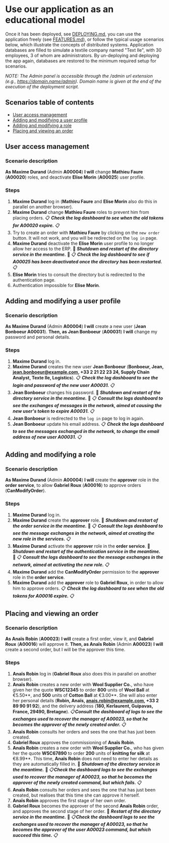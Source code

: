 # Use our application as an educational model

Once it has been deployed, see [DEPLOYING.md](DEPLOYING.md), you can use the application freely 
(see [FEATURES.md](FEATURES.md)), 
or follow the typical usage scenarios below, which illustrate the concepts of distributed systems.
Application databases are filled to simulate a textile company named "Text Ile", with 30 employees, 
3 of whom are administrators.
By un-deploying and deploying the app again, 
databases are restored to the minimum required setup for scenarios.

_NOTE: The Admin panel is accessible through the /admin url extension (e.g., https://domain.name/admin).
Domain name is given at the end of the execution of the deployment script._

## Scenarios table of contents

- [User access management](#user-access-management)
- [Adding and modifying a user profile](#adding-and-modifying-a-user-profile)
- [Adding and modifying a role](#adding-and-modifying-a-role)
- [Placing and viewing an order](#placing-and-viewing-an-order)

## User access management

### Scenario description

**As Maxime Durand** (Admin **A00004**) **I will** change **Mathieu Faure** (**A00020**) roles, 
and deactivate **Elise Morin** (**A00025**) user profile.

### Steps

1. **Maxime Durand** log in (**Mathieu Faure** and **Elise Morin** also do this in parallel on another browser).
2. **Maxime Durand** change **Mathieu Faure** roles to prevent him from placing orders.
   📋 ***Check the log dashboard to see when the old tokens for A00020 expire.*** 📋
3. Try to create an order with **Mathieu Faure** by clicking on the `new order` button. 
   It will not work, and you will be redirected on the `log in` page.
4. **Maxime Durand** deactivate the **Elise Morin** user profile to no longer allow her access to the ERP.
   🐳 ***Shutdown and restart of the directory service in the meantime.*** 🐳
   📋 ***Check the log dashboard to see if A00025 has been deactivated once the directory has been restarted.*** 📋
5. **Elise Morin** tries to consult the directory but is redirected to the authentication page.
6. Authentication impossible for **Elise Morin**.

## Adding and modifying a user profile

### Scenario description

**As Maxime Durand** (Admin **A00004**) **I will** create a new user (**Jean Bonboeur A00031**).
**Then, as Jean Bonboeur** (**A00031**) **I will** change my password and personal details.

### Steps

1. **Maxime Durand** log in.
2. **Maxime Durand** creates the new user **Jean Bonboeur** (**Bonboeur, Jean, jean.bonboeur@example.com, 
   +33 2 21 22 23 24, Supply Chain Analyst, Texte Ile, Logistics**).
   📋 ***Check the log dashboard to see the login and password of the new user A00031.*** 📋
3. **Jean Bonboeur** changes his password.
   🐳 ***Shutdown and restart of the directory service in the meantime.*** 🐳
   📋 ***Consult the logs dashboard to see the exchanges of messages in the network, 
   aimed at causing the new user's token to expire A00031.*** 📋
4. **Jean Bonboeur** is redirected to the `log in` page to log in again.
5. **Jean Bonboeur** update his email address.
   📋 ***Check the logs dashboard to see the messages exchanged in the network, 
   to change the email address of new user A00031.*** 📋

## Adding and modifying a role

### Scenario description

**As Maxime Durand** (Admin **A00004**) **I will** create the **approver** role in the **order service**,
to allow **Gabriel Roux** (**A00016**) to approve orders (**CanModifyOrder**).

### Steps

1. **Maxime Durand** log in.
2. **Maxime Durand** create the **approver** role.
   🐳 ***Shutdown and restart of the order service in the meantime.*** 🐳
   📋 ***Consult the logs dashboard to see the message exchanges in the network, 
   aimed at creating the new role in the services.*** 📋
3. **Maxime Durand** activate the **approver** role in the **order service**.
   🐳 ***Shutdown and restart of the authentication service in the meantime.*** 🐳
   📋 ***Consult the logs dashboard to see the message exchanges in the network,
   aimed at activating the new role.***  📋
4. **Maxime Durand** add the **CanModifyOrder** permission to the **approver** role in the **order service**.
5. **Maxime Durand** add the **approver** role to **Gabriel Roux**, in order to allow him to approve orders.
   📋 ***Check the log dashboard to see when the old tokens for A00016 expire.*** 📋

## Placing and viewing an order

### Scenario description

**As Anaïs Robin** (**A00023**) **I will** create a first order, view it, 
and **Gabriel Roux** (**A00016**) will approve it.
**Then, as Anaïs Robin** (Admin **A00023**) **I will** create a second order, but I will be the approver this time.

### Steps

1. **Anaïs Robin** log in (**Gabriel Roux** also does this in parallel on another browser).
2. **Anaïs Robin** creates a new order with **Wool Supplier Co.**,
   who have given her the quote **WSC12345** to order **800** units of **Wool Ball** at €5.50**, 
   and **500** units of **Cotton Ball** at €3.00**. 
   She will also enter her personal details (**Robin, Anaïs, anais.robin@example.com, +33 2 89 90 91 92**), 
   and the delivery address (**180, Kerlaurent, Guipavas, France, 29490, Bretagne**).
   📋***Consult the dashboard of logs to see the exchanges used to recover the manager of A00023, 
   so that he becomes the approver of the newly created order.*** 📋
3. **Anaïs Robin** consults her orders and sees the one that has just been created.
4. **Gabriel Roux** approves the commissioning of **Anaïs Robin**.
5. **Anaïs Robin** creates a new order with **Wool Supplier Co.**, 
   who has given her the quote **WSC67890** to order **200** units of **knitting for silk** at €8.99**. 
   This time, **Anaïs Robin** does not need to enter her details as they are automatically filled in.
   🐳 ***Shutdown of the directory service in the meantime.*** 🐳
   📋***Check the dashboard logs to see the exchanges used to recover the manager of A00023, 
   so that he becomes the approver of the newly created command, but which fails.*** 📋
6. **Anaïs Robin** consults her orders and sees the one that has just been created, 
   but realises that this time she can approve it herself.
7. **Anaïs Robin** approves the first stage of her own order.
8. **Gabriel Roux** becomes the approver of the second **Anaïs Robin** order, 
   and approves the second stage of her order.
   🐳 ***Restart of the directory service in the meantime.*** 🐳
   📋***Check the dashboard logs to see the exchanges used to recover the manager of A00023,
   so that he becomes the approver of the user A00023 command, but which succeed this time.*** 📋

